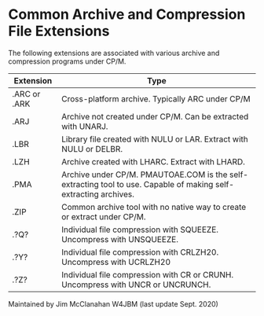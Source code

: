 # Common Archive and Compression File Extensions

The following extensions are associated with various archive and compression programs under CP/M.

| Extension | Type                                                  |
| --------- | ----------------------------------------------------- |
| .ARC or .ARK | Cross-platform archive. Typically ARC under CP/M |
| .ARJ | Archive not created under CP/M. Can be extracted with UNARJ.|
| .LBR | Library file created with NULU or LAR. Extract with NULU or DELBR. |
| .LZH | Archive created with LHARC. Extract with LHARD. |
| .PMA | Archive under CP/M. PMAUTOAE.COM is the self-extracting tool to use. Capable of making self-extracting archives.|
| .ZIP | Common archive tool with no native way to create or extract under CP/M. |
| .?Q? | Individual file compression with SQUEEZE. Uncompress with UNSQUEEZE. |
| .?Y? | Individual file compression with CRLZH20. Uncompress with UCRLZH20 |
| .?Z? | Individual file compression with CR or CRUNH. Uncompress with UNCR or UNCRUNCH.|

Maintained by Jim McClanahan W4JBM (last update Sept. 2020)
